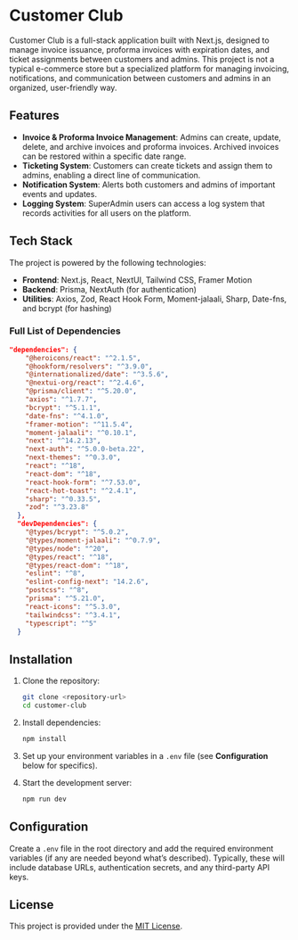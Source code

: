 
# Customer Club

Customer Club is a full-stack application built with Next.js, designed to manage invoice issuance, proforma invoices with expiration dates, and ticket assignments between customers and admins. This project is not a typical e-commerce store but a specialized platform for managing invoicing, notifications, and communication between customers and admins in an organized, user-friendly way.

## Features

- **Invoice & Proforma Invoice Management**: Admins can create, update, delete, and archive invoices and proforma invoices. Archived invoices can be restored within a specific date range.
- **Ticketing System**: Customers can create tickets and assign them to admins, enabling a direct line of communication.
- **Notification System**: Alerts both customers and admins of important events and updates.
- **Logging System**: SuperAdmin users can access a log system that records activities for all users on the platform.

## Tech Stack

The project is powered by the following technologies:

- **Frontend**: Next.js, React, NextUI, Tailwind CSS, Framer Motion
- **Backend**: Prisma, NextAuth (for authentication)
- **Utilities**: Axios, Zod, React Hook Form, Moment-jalaali, Sharp, Date-fns, and bcrypt (for hashing)

### Full List of Dependencies

```json
"dependencies": {
    "@heroicons/react": "^2.1.5",
    "@hookform/resolvers": "^3.9.0",
    "@internationalized/date": "^3.5.6",
    "@nextui-org/react": "^2.4.6",
    "@prisma/client": "^5.20.0",
    "axios": "^1.7.7",
    "bcrypt": "^5.1.1",
    "date-fns": "^4.1.0",
    "framer-motion": "^11.5.4",
    "moment-jalaali": "^0.10.1",
    "next": "^14.2.13",
    "next-auth": "^5.0.0-beta.22",
    "next-themes": "^0.3.0",
    "react": "^18",
    "react-dom": "^18",
    "react-hook-form": "^7.53.0",
    "react-hot-toast": "^2.4.1",
    "sharp": "^0.33.5",
    "zod": "^3.23.8"
  },
  "devDependencies": {
    "@types/bcrypt": "^5.0.2",
    "@types/moment-jalaali": "^0.7.9",
    "@types/node": "^20",
    "@types/react": "^18",
    "@types/react-dom": "^18",
    "eslint": "^8",
    "eslint-config-next": "14.2.6",
    "postcss": "^8",
    "prisma": "^5.21.0",
    "react-icons": "^5.3.0",
    "tailwindcss": "^3.4.1",
    "typescript": "^5"
  }
```

## Installation

1. Clone the repository:

   ```bash
   git clone <repository-url>
   cd customer-club
   ```

2. Install dependencies:

   ```bash
   npm install
   ```

3. Set up your environment variables in a `.env` file (see **Configuration** below for specifics).

4. Start the development server:

   ```bash
   npm run dev
   ```

## Configuration

Create a `.env` file in the root directory and add the required environment variables (if any are needed beyond what’s described). Typically, these will include database URLs, authentication secrets, and any third-party API keys.

## License

This project is provided under the [MIT License](https://opensource.org/licenses/MIT).
